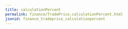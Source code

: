 ```yaml
---
title: calculationPercent
permalink: finance/TradePrice.calculationPercent.html
jsonid: finance_tradeprice_calculationpercent
---
```

